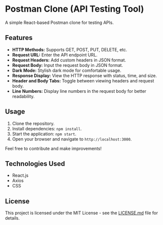 # Postman Clone (API Testing Tool)

A simple React-based Postman clone for testing APIs.

## Features

- **HTTP Methods:** Supports GET, POST, PUT, DELETE, etc.
- **Request URL:** Enter the API endpoint URL.
- **Request Headers:** Add custom headers in JSON format.
- **Request Body:** Input the request body in JSON format.
- **Dark Mode:** Stylish dark mode for comfortable usage.
- **Response Display:** View the HTTP response with status, time, and size.
- **Header and Body Tabs:** Toggle between viewing headers and request body.
- **Line Numbers:** Display line numbers in the request body for better readability.

## Usage

1. Clone the repository.
2. Install dependencies: `npm install`.
3. Start the application: `npm start`.
4. Open your browser and navigate to `http://localhost:3000`.

Feel free to contribute and make improvements!

## Technologies Used

- React.js
- Axios
- CSS

## License

This project is licensed under the MIT License - see the [LICENSE.md](LICENSE.md) file for details.
